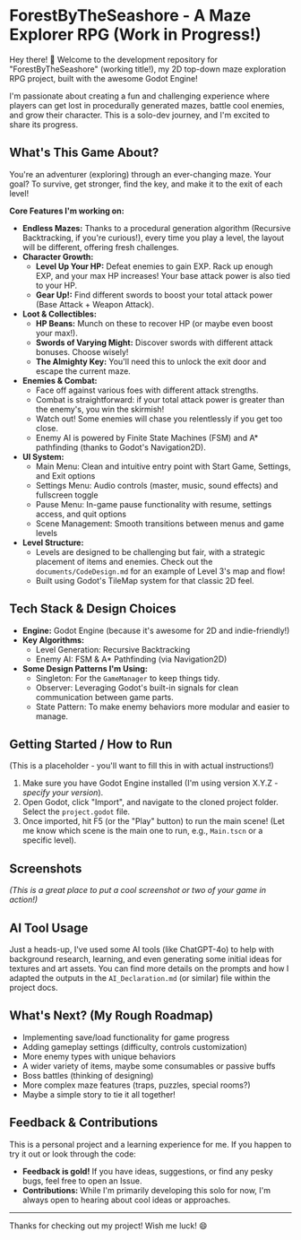 # ForestByTheSeashore - A Maze Explorer RPG (Work in Progress!)

Hey there! 👋 Welcome to the development repository for "ForestByTheSeashore" (working title!), my 2D top-down maze exploration RPG project, built with the awesome Godot Engine!

I'm passionate about creating a fun and challenging experience where players can get lost in procedurally generated mazes, battle cool enemies, and grow their character. This is a solo-dev journey, and I'm excited to share its progress.

## What's This Game About?

You're an adventurer (exploring) through an ever-changing maze. Your goal? To survive, get stronger, find the key, and make it to the exit of each level!

**Core Features I'm working on:**

* **Endless Mazes:** Thanks to a procedural generation algorithm (Recursive Backtracking, if you're curious!), every time you play a level, the layout will be different, offering fresh challenges.
* **Character Growth:**
  * **Level Up Your HP:** Defeat enemies to gain EXP. Rack up enough EXP, and your max HP increases! Your base attack power is also tied to your HP.
  * **Gear Up!:** Find different swords to boost your total attack power (Base Attack + Weapon Attack).
* **Loot & Collectibles:**
  * **HP Beans:** Munch on these to recover HP (or maybe even boost your max!).
  * **Swords of Varying Might:** Discover swords with different attack bonuses. Choose wisely!
  * **The Almighty Key:** You'll need this to unlock the exit door and escape the current maze.
* **Enemies & Combat:**
  * Face off against various foes with different attack strengths.
  * Combat is straightforward: if your total attack power is greater than the enemy's, you win the skirmish!
  * Watch out! Some enemies will chase you relentlessly if you get too close.
  * Enemy AI is powered by Finite State Machines (FSM) and A* pathfinding (thanks to Godot's Navigation2D).
* **UI System:**
  * Main Menu: Clean and intuitive entry point with Start Game, Settings, and Exit options
  * Settings Menu: Audio controls (master, music, sound effects) and fullscreen toggle
  * Pause Menu: In-game pause functionality with resume, settings access, and quit options
  * Scene Management: Smooth transitions between menus and game levels
* **Level Structure:**
  * Levels are designed to be challenging but fair, with a strategic placement of items and enemies. Check out the `documents/CodeDesign.md` for an example of Level 3's map and flow!
  * Built using Godot's TileMap system for that classic 2D feel.

## Tech Stack & Design Choices

* **Engine:** Godot Engine (because it's awesome for 2D and indie-friendly!)
* **Key Algorithms:**
  * Level Generation: Recursive Backtracking
  * Enemy AI: FSM & A* Pathfinding (via Navigation2D)
* **Some Design Patterns I'm Using:**
  * Singleton: For the `GameManager` to keep things tidy.
  * Observer: Leveraging Godot's built-in signals for clean communication between game parts.
  * State Pattern: To make enemy behaviors more modular and easier to manage.

## Getting Started / How to Run

(This is a placeholder - you'll want to fill this in with actual instructions!)

1. Make sure you have Godot Engine installed (I'm using version X.Y.Z - *specify your version*).
2. Open Godot, click "Import", and navigate to the cloned project folder. Select the `project.godot` file.
3. Once imported, hit F5 (or the "Play" button) to run the main scene! (Let me know which scene is the main one to run, e.g., `Main.tscn` or a specific level).

## Screenshots

*(This is a great place to put a cool screenshot or two of your game in action!)*

## AI Tool Usage

Just a heads-up, I've used some AI tools (like ChatGPT-4o) to help with background research, learning, and even generating some initial ideas for textures and art assets. You can find more details on the prompts and how I adapted the outputs in the `AI_Declaration.md` (or similar) file within the project docs.

## What's Next? (My Rough Roadmap)

* Implementing save/load functionality for game progress
* Adding gameplay settings (difficulty, controls customization)
* More enemy types with unique behaviors
* A wider variety of items, maybe some consumables or passive buffs
* Boss battles (thinking of designing)
* More complex maze features (traps, puzzles, special rooms?)
* Maybe a simple story to tie it all together!

## Feedback & Contributions

This is a personal project and a learning experience for me. If you happen to try it out or look through the code:

* **Feedback is gold!** If you have ideas, suggestions, or find any pesky bugs, feel free to open an Issue.
* **Contributions:** While I'm primarily developing this solo for now, I'm always open to hearing about cool ideas or approaches.

---

Thanks for checking out my project! Wish me luck! 😄
